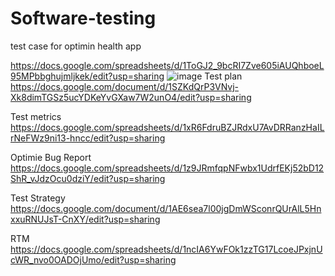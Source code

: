 # Software-testing
test case for optimin health app 

https://docs.google.com/spreadsheets/d/1ToGJ2_9bcRI7Zve605iAUQhboeL95MPbbghujmljkek/edit?usp=sharing
![image](https://github.com/AbhimanSinghYadav/Software-testing/assets/174694113/9f56023d-17cc-4bbe-9188-920b12b3ad48)
Test plan
https://docs.google.com/document/d/1SZKdQrP3VNvj-Xk8dimTGSz5ucYDKeYvGXaw7W2unO4/edit?usp=sharing

Test metrics
https://docs.google.com/spreadsheets/d/1xR6FdruBZJRdxU7AvDRRanzHaILrNeFWz9ni13-hncc/edit?usp=sharing

Optimie Bug Report
https://docs.google.com/spreadsheets/d/1z9JRmfqpNFwbx1UdrfEKj52bD12ShR_vJdzOcu0dziY/edit?usp=sharing

Test Strategy
https://docs.google.com/document/d/1AE6sea7l00jgDmWSconrQUrAlL5HnxxuRNUJsT-CnXY/edit?usp=sharing

RTM
https://docs.google.com/spreadsheets/d/1ncIA6YwFOk1zzTG17LcoeJPxjnUcWR_nvo0OADOjUmo/edit?usp=sharing
